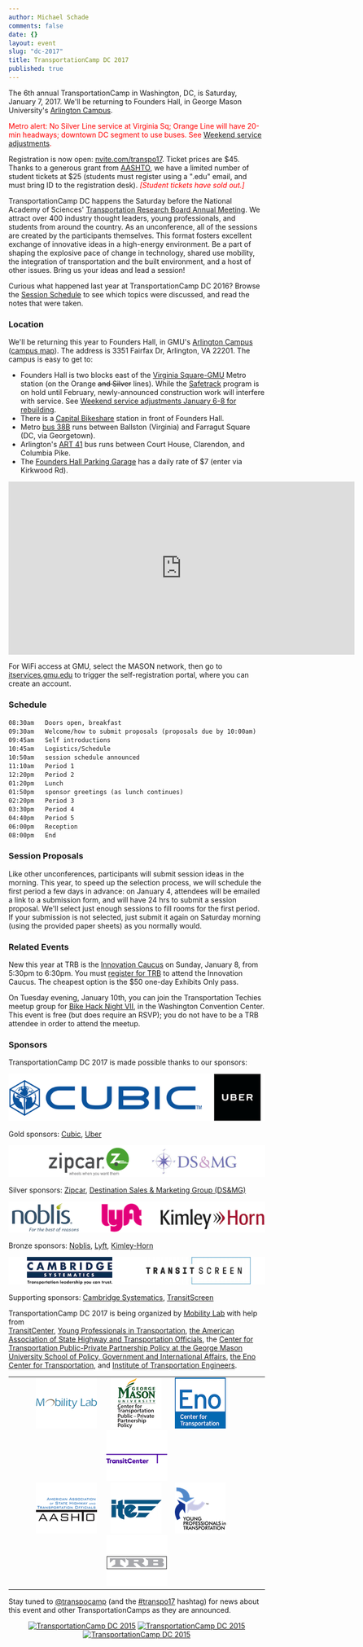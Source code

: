 ```yaml
---
author: Michael Schade
comments: false
date: {}
layout: event
slug: "dc-2017"
title: TransportationCamp DC 2017
published: true
---
```

The 6th annual TransportationCamp in Washington, DC, is Saturday, January 7, 2017.
We'll be returning to Founders Hall, in George Mason University's [Arlington Campus](http://arlington.gmu.edu/).

<span style="color: red">Metro alert: No Silver Line service at Virginia Sq; Orange Line will have 20-min headways; downtown DC segment to use buses. See [Weekend service adjustments](https://www.wmata.com/service/status/details/2017-01-06-weekend-adjustments.cfm).</span>

Registration is now open: [nvite.com/transpo17](https://nvite.com/transpo17/d325). Ticket prices are $45.
Thanks to a generous grant from [AASHTO](http://www.transportation.org/),
we have a limited number of student tickets at $25 (students must register using a ".edu" email,
and must bring ID to the registration desk).
<span style="color: red; font-style: italic">[Student tickets have sold out.]</span>

TransportationCamp DC happens the Saturday before the National Academy of Sciences' [Transportation Research Board Annual Meeting](http://www.trb.org/AnnualMeeting/). We
attract over 400 industry thought leaders, young professionals, and students from around the country.
As an unconference, all of the sessions are created by the participants themselves.
This format fosters excellent exchange of innovative ideas in a high-energy environment.
Be a part of shaping the explosive pace of change in technology, shared use mobility, the integration of transportation and the built environment, and a host of other issues.
Bring us your ideas and lead a session!

Curious what happened last year at TransportationCamp DC 2016? Browse the [Session Schedule](http://transportationcamp.org/events/dc-2016/schedule.html) to see which topics were discussed,
and read the notes that were taken.

### Location

We'll be returning this year to Founders Hall, in GMU's [Arlington Campus](http://arlington.gmu.edu/) ([campus map](http://info.gmu.edu/Maps/ArlingtonMap15.pdf)).
The address is 3351 Fairfax Dr, Arlington, VA 22201. The campus is easy to get to:

  * Founders Hall is two blocks east of the [Virginia Square-GMU](http://www.wmata.com/rail/station_detail.cfm?station_id=98) Metro station (on the Orange ~~and Silver~~ lines). While the [Safetrack](https://www.wmata.com/service/SafeTrack.cfm) program is on hold until February, newly-announced construction work will interfere with service. See [Weekend service adjustments January 6-8 for rebuilding](https://www.wmata.com/service/status/details/2017-01-06-weekend-adjustments.cfm).
  * There is a [Capital Bikeshare](http://www.capitalbikeshare.com/) station in front of Founders Hall.
  * Metro [bus 38B](http://www.wmata.com/bus/timetables/view.cfm?line=12) runs between Ballston (Virginia) and Farragut Square (DC, via Georgetown).
  * Arlington's [ART 41](http://www.arlingtontransit.com/pages/routes/art-41/) bus runs between Court House, Clarendon, and Columbia Pike.
  * The [Founders Hall Parking Garage](http://parking.gmu.edu/arlingtoncampusparking.html)
  has a daily rate of $7 (enter via Kirkwood Rd).

<iframe align="center" src="https://www.google.com/maps/embed?pb=!1m18!1m12!1m3!1d1552.8558231973786!2d-77.10089523808!3d38.88483864213981!2m3!1f0!2f0!3f0!3m2!1i1024!2i768!4f13.1!3m3!1m2!1s0x89b7b6828ba038d9%3A0xdc8b8bb98b169604!2sGeorge+Mason+University-Arlington+Campus!5e0!3m2!1sen!2sus!4v1412725299805" width="680" height="340" frameborder="0" style="border:0"></iframe>


For WiFi access at GMU, select the MASON network, then go to [itservices.gmu.edu](http://itservices.gmu.edu/) to trigger the self-registration portal, where you can create an account.

### Schedule

``08:30am   Doors open, breakfast``<br>
``09:30am   Welcome/how to submit proposals (proposals due by 10:00am)``<br>
``09:45am   Self introductions``<br>
``10:45am   Logistics/Schedule``<br>
``10:50am   session schedule announced``<br>
``11:10am   Period 1``<br>
``12:20pm   Period 2``<br>
``01:20pm   Lunch``<br>
``01:50pm   sponsor greetings (as lunch continues)``<br>
``02:20pm   Period 3``<br>
``03:30pm   Period 4``<br>
``04:40pm   Period 5``<br>
``06:00pm   Reception``<br>
``08:00pm   End``

### Session Proposals

Like other unconferences, participants will submit session ideas in the morning. This year, to speed up the 
selection process, we will schedule the first period a few days in advance: on January 4, attendees will be emailed a link
to a submission form, and will have 24 hrs to submit a session proposal. We'll select just enough sessions to fill rooms 
for the first period. If your submission is not selected, just submit it again on Saturday morning (using the provided paper
sheets) as you normally would. 

### Related Events

New this year at TRB is the [Innovation Caucus](http://onlinepubs.trb.org/onlinepubs/idea/TRBInnovationCaucus2017.pdf)
on Sunday, January 8, from 5:30pm to 6:30pm.
You must [register for TRB](http://www.trb.org/AnnualMeeting/Registration.aspx) to attend the Innovation Caucus. 
The cheapest option is the $50 one-day Exhibits Only pass.

On Tuesday evening, January 10th, you can join the Transportation Techies meetup group
for [Bike Hack Night VII](https://www.meetup.com/Transportation-Techies/events/235892038/),
in the Washington Convention Center. This event is free (but does require an RSVP);
you do not have to be a TRB attendee in order to attend the meetup.

### Sponsors

TransportationCamp DC 2017 is made possible thanks to our sponsors:

<img src="sponsors-gold.png">

Gold sponsors: [Cubic](http://www.cubic.com/transportation), [Uber](https://www.uber.com/)

<img src="sponsors-silver.png">

Silver sponsors: [Zipcar](http://www.zipcar.com/), [Destination Sales & Marketing Group (DS&MG)](http://destinationsalesandmarketinggroup.com/)

<img src="sponsors-bronze.png">

Bronze sponsors: [Noblis](http://www.noblis.org/),  [Lyft](https://www.lyft.com/), [Kimley-Horn](http://www.kimley-horn.com/)

<img src="sponsors-supporting.png">

Supporting sponsors: [Cambridge Systematics](https://www.camsys.com/), [TransitScreen](https://transitscreen.com/)

TransportationCamp DC 2017 is being organized by [Mobility Lab](http://mobilitylab.org/) with help from  
[TransitCenter](http://transitcenter.org/),
[Young Professionals in Transportation](http://yptransportation.org/),
[the American Association of State Highway and Transportation Officials](http://www.transportation.org/),
the [Center for Transportation Public-Private Partnership Policy at the George Mason University School of Policy, Government and International Affairs](http://p3policy.gmu.edu/),
[the Eno Center for Transportation](https://www.enotrans.org/), and
[Institute of Transportation Engineers](http://www.ite.org/).

<table cellpadding="0" cellspacing="0" border="0" width="100%">
<tr><td width="100%" align="center" valign="middle">
<img src="logo-mobilitylab120x100.png"> &nbsp;&nbsp;&nbsp;&nbsp;&nbsp;
<img src="logo-gmuctpppp100x100.png"> &nbsp;&nbsp;&nbsp;&nbsp;&nbsp;
<img src="logo-eno100x100.png"> &nbsp;&nbsp;&nbsp;&nbsp;&nbsp;
<img src="logo-transitcenter120x100.png"><br>
<img src="logo-aashto120x100.png"> &nbsp;&nbsp;&nbsp;&nbsp;&nbsp;
<img src="logo-ite100x100.png"> &nbsp;&nbsp;&nbsp;&nbsp;&nbsp;
<img src="logo-ypt100x100.png"> &nbsp;&nbsp;&nbsp;&nbsp;&nbsp;
<img src="logo-trb120x100.png">
</td></tr>
</table>

Stay tuned to [@transpocamp](https://twitter.com/transpocamp) (and the [#transpo17](https://twitter.com/search?q=%23transpo17) hashtag)
for news about this event and other TransportationCamps as they are announced.

<p align="center">
<a href="https://www.flickr.com/photos/mvjantzen/15662555003/" title="TransportationCamp DC 2015"><img src="https://farm8.staticflickr.com/7496/15662555003_46ee1c9fa6_m.jpg" width="198" height="132" alt="TransportationCamp DC 2015"></a>
<a href="https://www.flickr.com/photos/mvjantzen/15663480523/" title="The Board"><img src="https://farm9.staticflickr.com/8641/15663480523_4180b79746_m.jpg" width="198" height="132" alt="TransportationCamp DC 2015"></a>
<a href="https://www.flickr.com/photos/mvjantzen/16281595951/" title="Founders Hall"><img src="https://farm8.staticflickr.com/7512/16281595951_b0d6039a92_m.jpg" width="198" height="132" alt="TransportationCamp DC 2015"></a>
</p>

<script async src="//widgets.nvite.com/1.6/tickets.js" data-resource="d325"></script>
